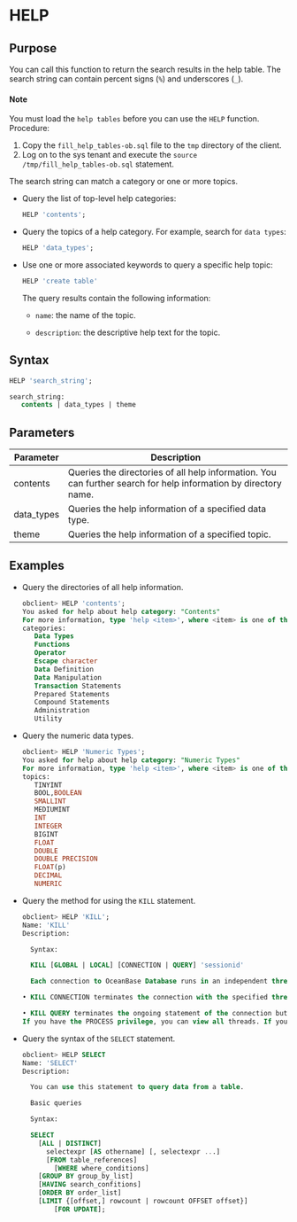 # HELP

## Purpose

You can call this function to return the search results in the help table. The search string can contain percent signs (`%`) and underscores (`_`).

  <main id="notice" type='explain'>
    <h4>Note</h4>
    <p>You must load the <code>help tables</code> before you can use the <code>HELP</code> function. Procedure:</p>
    <ol>
    <li>Copy the <code>fill_help_tables-ob.sql</code> file to the <code>tmp</code> directory of the client. </li>
    <li>Log on to the sys tenant and execute the <code>source /tmp/fill_help_tables-ob.sql</code> statement. </li>
    </ol>
  </main>

The search string can match a category or one or more topics.

* Query the list of top-level help categories:

   ```sql
   HELP 'contents';
   ```

* Query the topics of a help category. For example, search for `data types`:

   ```sql
   HELP 'data_types';
   ```

* Use one or more associated keywords to query a specific help topic:

   ```sql
   HELP 'create table'
   ```

   The query results contain the following information:
   * `name`: the name of the topic.

   * `description`: the descriptive help text for the topic.

## Syntax

```sql
HELP 'search_string';

search_string:
   contents | data_types | theme
```

## Parameters

| Parameter | Description |
|------------|-------------------------------|
| contents | Queries the directories of all help information. You can further search for help information by directory name.  |
| data_types | Queries the help information of a specified data type.  |
| theme | Queries the help information of a specified topic.  |

## Examples

* Query the directories of all help information.

   ```sql
   obclient> HELP 'contents';
   You asked for help about help category: "Contents"
   For more information, type 'help <item>', where <item> is one of the following
   categories:
      Data Types
      Functions
      Operator
      Escape character
      Data Definition
      Data Manipulation
      Transaction Statements
      Prepared Statements
      Compound Statements
      Administration
      Utility
   ```

* Query the numeric data types.

   ```sql
   obclient> HELP 'Numeric Types';
   You asked for help about help category: "Numeric Types"
   For more information, type 'help <item>', where <item> is one of the following
   topics:
      TINYINT
      BOOL,BOOLEAN
      SMALLINT
      MEDIUMINT
      INT
      INTEGER
      BIGINT
      FLOAT
      DOUBLE
      DOUBLE PRECISION
      FLOAT(p)
      DECIMAL
      NUMERIC
   ```

* Query the method for using the `KILL` statement.

   ```sql
   obclient> HELP 'KILL';
   Name: 'KILL'
   Description:

     Syntax:

     KILL [GLOBAL | LOCAL] [CONNECTION | QUERY] 'sessionid'

     Each connection to OceanBase Database runs in an independent thread. You can use the SHOW PROCESSLIST statement to query the ongoing threads and use the KILL thread_id statement to terminate a thread.

   • KILL CONNECTION terminates the connection with the specified thread ID, like the KILL statement without a modifier.

   • KILL QUERY terminates the ongoing statement of the connection but retains the current status of the connection.
   If you have the PROCESS privilege, you can view all threads. If you have the SUPER privilege, you can terminate all threads and statements. Otherwise, you can view and terminate only your own threads and statements.
   ```

* Query the syntax of the `SELECT` statement.

   ```sql
   obclient> HELP SELECT
   Name: 'SELECT'
   Description:

     You can use this statement to query data from a table.

     Basic queries

     Syntax:

     SELECT
       [ALL | DISTINCT]
         selectexpr [AS othername] [, selectexpr ...]
         [FROM table_references]
           [WHERE where_conditions]
       [GROUP BY group_by_list]
       [HAVING search_confitions]
       [ORDER BY order_list]
       [LIMIT {[offset,] rowcount | rowcount OFFSET offset}]
           [FOR UPDATE];
   ```
